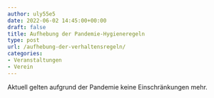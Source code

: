 ```yaml
---
author: uly55e5
date: 2022-06-02 14:45:00+00:00
draft: false
title: Aufhebung der Pandemie-Hygieneregeln
type: post
url: /aufhebung-der-verhaltensregeln/
categories:
- Veranstaltungen
- Verein
---
```


Aktuell gelten aufgrund der Pandemie keine Einschränkungen mehr. 



